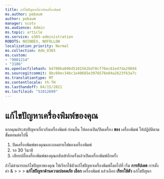 ```yaml
---
title: แก้ไขปัญหาเกี่ยวกับเครื่องพิมพ์
ms.author: pebaum
author: pebaum
manager: scotv
ms.audience: Admin
ms.topic: article
ms.service: o365-administration
ROBOTS: NOINDEX, NOFOLLOW
localization_priority: Normal
ms.collection: Adm_O365
ms.custom:
- "9001214"
- "3186"
ms.openlocfilehash: b4700ba896d5101562bd78cf76ec61e47da29894
ms.sourcegitcommit: 8bc60ec34bc1e40685e3976576e04a2623f63a7c
ms.translationtype: MT
ms.contentlocale: th-TH
ms.lasthandoff: 04/15/2021
ms.locfileid: "51812699"
---
```

# <a name="troubleshoot-your-printer"></a>แก้ไขปัญหาเครื่องพิมพ์ของคุณ

หากคุณประสบปัญหาเกี่ยวกับเครื่องพิมพ์ ก่อนอื่น ให้ลองเปิด/ปิดเครื่อง **ของ** เครื่องพิมพ์ ให้ปฏิบัติตามขั้นตอนต่อไปนี้

1. ปิดเครื่องพิมพ์ของคุณและถอดสายไฟของเครื่องพิมพ์
2. รอ 30 วินาที
3. เสียบปลั๊กเครื่องพิมพ์ของคุณกลับเข้าอีกครั้งแล้วเปิดเครื่องพิมพ์อีกครั้ง

ถ้าไม่สามารถแก้ไขปัญหาของคุณ ให้เรียกใช้ตัวแก้ไขปัญหาเครื่องพิมพ์โดยไปที่ เริ่ม **การอัปเดต** การตั้งค่า &  >    >    >  **แก้ไขปัญหาด้านความปลอดภัย** **เลือก** เครื่องพิมพ์ แล้วเลือก **เรียกใช้ตัว** แก้ไขปัญหา